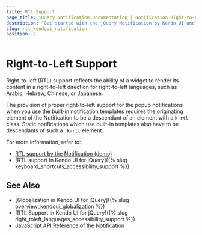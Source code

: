 ```yaml
---
title: RTL Support
page_title: jQuery Notification Documentation | Notification Right-to-Left Support
description: "Get started with the jQuery Notification by Kendo UI and learn about the RTL supports it provides."
slug: rtl_kendoui_notification
position: 2
---
```


# Right-to-Left Support

Right-to-left (RTL) support reflects the ability of a widget to render its content in a right-to-left direction for right-to-left languages, such as Arabic, Hebrew, Chinese, or Japanese.

The provision of proper right-to-left support for the popup notifications when you use the built-in notification templates requires the originating element of the Notification to be a descendant of an element with a `k-rtl` class. Static notifications which use built-in templates also have to be descendants of such a `.k-rtl` element.

For more information, refer to:
* [RTL support by the Notification (demo)](https://demos.telerik.com/kendo-ui/notification/right-to-left-support)
* [RTL support in Kendo UI for jQuery]({% slug keyboard_shortcuts_accessibility_support %})

## See Also

* [Globalization in Kendo UI for jQuery]({% slug overview_kendoui_globalization %})
* [RTL Support in Kendo UI for jQuery]({% slug right_toleft_languages_accessibility_support %})
* [JavaScript API Reference of the Notification](/api/javascript/ui/notification)
